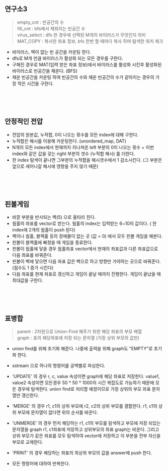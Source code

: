 ## 연구소3
> empty_cnt : 빈공간의 수 <br/>
> fill_cnt : bfs에서 채워지는 빈공간 수 <br/>
> virus_select : dfs 한 경우에 선택된 M개의 바이러스가 무엇인지 의미 <br/>
> MAT_COPY : 복사한 좌표 정보, bfs 한번 할 때마다 복사 하며 탐색한 위치 체크

- 바이러스, 벽이 없는 빈 공간을 카운팅 한다.
- dfs로 M개 만큼 바이러스가 활성화 되는 모든 경우를 구한다.
- 구해진 경우로 MAT(입력 받은 좌표 정보)에서 바이러스를 활성화 시킨후 활성화된 바이러스로 빈공간을 채운다. (BFS)
- 채운 빈공간을 카운팅 하여 빈공간의 수와 채운 빈공간의 수가 같아지는 경우의 가장 작은 시간을 구한다.  
<br/>
<br/>
<br/>

## 안정적인 전압
- 전압의 원본값, 누적합, 0이 나오는 횟수를 모든 index에 대해 구한다.
- 누적합은 해시를 이용해 카운팅한다. (unordered_map, DAT)
- N개의 모든 index에서 현재까지 지나쳐온 left 부분의 0이 나오는 횟수 + 이번 index와 같은 값을 갖는 right 부분의 갯수 (누적합 해시) 를 더한다.
- 한 index 탐색이 끝나면 그부분의 누적합을 해시갯수에서 1 감소시킨다. (그 부분은 앞으로 세어나갈 해시에 영향을 주지 않기 때문)
<br/>
<br/>
<br/>

## 핀볼게임
- 바깥 부분을 반사되는 벽(5) 으로 울타리 친다.
- 웜홀의 좌표를 vector로 받는다. 웜홀의 index는 입력받는 6~10의 값이다. ( 한 index에 2개의 웜홀이 push 된다)
- 벽이나 웜홀, 블랙홀 등의 장애물이 없는 곳 (값 = 0)
에서 모두 핀볼 게임을 해본다.
- 핀볼이 블랙홀에 빠졌을 때 게임을 종료한다.
- 핀볼이 웜홀에 닿을 경우 웜홀좌표 vector에서 현재의 좌표값과 다른 좌표값으로 다음 좌표를 바꿔준다.
- 핀볼이 벽에 닿으면 다음 좌표 값은 벽으로 하고 방향만 가야하는 곳으로 바꿔준다. (점수도 1 증가 시킨다)
- 다음 좌표를 현재 좌표로 갱신하고 게임이 끝날 때까지 진행한다. 게임이 끝났을 때 최대값을 구한다.
<br/>
<br/>
<br/>

## 표병합
> parent : 2차원으로 Union-Find 해주기 위한 해당 좌표의 부모 배열 <br/>
> graph : 표의 해당좌표에 저장 되는 문자열 (가장 상위 부모의 값만)
 - union find를 위해 초기화 해준다. 나중에 출력을 위해 graph도 "EMPTY"로 초기화 한다.
 - sstream 으로 하나의 명령어를 공백별로 파싱한다.
    
 - 'UPDATE' 의 경우 r, c, value 속성이면 graph에 해당 좌표로 저장한다. value1, value2 속성이면 모든경우 50 * 50 * 1000의 시간 복잡도로 가능하기 때문에 모든 경우에 탐색한다. union find로 처리할 예정이므로 가장 상위의 부모 좌표 문자열만 갱신한다.
 - 'MERGE' 의 경우 r1, c1의 상위 부모에 r2, c2의 상위 부모를 결합한다.
 r1, c1의 상위 부모에 문자열이 없다면 위의 순서를 바꾼다.
 - 'UNMERGE' 의 경우 먼저 해당하는 r1, c1의 부모를 탐색하고 부모에 저장 되있는 문자열을 graph r1, c1좌표에 저장하고 상위부모의 좌표 graph는 비운다. 그리고 상위 부모가 같은 좌표를 모두 탐색하여 vector에 저장하고 이 부분을 전부 자신을 부모로 교체한다.
 - 'PRINT' 의 경우 해당하는 좌표의 최상위 부모의 값을 answer에 push 한다.
 - 모든 명령어에 대하여 반복한다.
 

